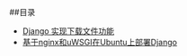 ##目录

- [Django 实现下载文件功能](https://github.com/flyhigher139/til-chinese/blob/master/django/django-download-function.md)
- [基于nginx和uWSGI在Ubuntu上部署Django](https://github.com/flyhigher139/til-chinese/blob/master/django/deploy-django-with-nginx-and-uwsgi-on-Ubuntu)
